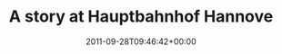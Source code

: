 ---
retweeted: false
source: <a href="http://gowalla.com/" rel="nofollow">Gowalla</a>
entities:
  hashtags: []
  symbols: []
  user_mentions: []
  urls:
  - url: http://t.co/bng1n5I2
    expanded_url: http://gowalla.com/stories/4WF8A
    display_url: gowalla.com/stories/4WF8A
    indices:
    - '33'
    - '53'
display_text_range:
- '0'
- '53'
favorite_count: '0'
id_str: '118984972001492992'
truncated: false
retweet_count: '0'
id: '118984972001492992'
possibly_sensitive: false
created_at: Wed Sep 28 09:46:42 +0000 2011
favorited: false
full_text: A story at Hauptbahnhof Hannover
lang: de
quote_url: http://gowalla.com/stories/4WF8A
tags:
- pesos:twitter
date: '2011-09-28T09:46:42+00:00'
src: https://twitter.com/bascht/status/118984972001492992
original_url: https://twitter.com/bascht/status/118984972001492992
type: twitter_tweet
text: A story at Hauptbahnhof Hannover
title: A story at Hauptbahnhof Hannove

---